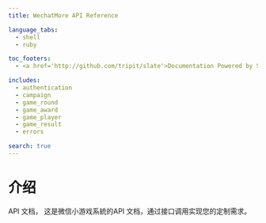 ```yaml
---
title: WechatMore API Reference

language_tabs:
  - shell
  - ruby

toc_footers:
  - <a href='http://github.com/tripit/slate'>Documentation Powered by Slate</a>

includes:
  - authentication
  - campaign
  - game_round
  - game_award
  - game_player
  - game_result
  - errors

search: true
---
```


# 介绍

API 文档， 这是微信小游戏系統的API 文档，通过接口调用实现您的定制需求。
